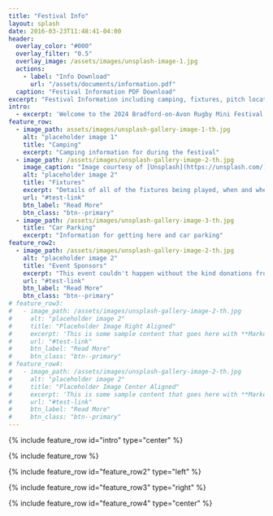```yaml
---
title: "Festival Info"
layout: splash
date: 2016-03-23T11:48:41-04:00
header:
  overlay_color: "#000"
  overlay_filter: "0.5"
  overlay_image: /assets/images/unsplash-image-1.jpg
  actions:
    - label: "Info Download"
      url: "/assets/documents/information.pdf"
  caption: "Festival Information PDF Download"
excerpt: "Festival Information including camping, fixtures, pitch locations, car parking and much more..."
intro: 
  - excerpt: 'Welcome to the 2024 Bradford-on-Avon Rugby Mini Festival'
feature_row:
  - image_path: assets/images/unsplash-gallery-image-1-th.jpg
    alt: "placeholder image 1"
    title: "Camping"
    excerpt: "Camping information for during the festival"
  - image_path: /assets/images/unsplash-gallery-image-2-th.jpg
    image_caption: "Image courtesy of [Unsplash](https://unsplash.com/)"
    alt: "placeholder image 2"
    title: "Fixtures"
    excerpt: "Details of all of the fixtures being played, when and where..."
    url: "#test-link"
    btn_label: "Read More"
    btn_class: "btn--primary"
  - image_path: /assets/images/unsplash-gallery-image-3-th.jpg
    title: "Car Parking"
    excerpt: "Information for getting here and car parking"
feature_row2:
  - image_path: /assets/images/unsplash-gallery-image-2-th.jpg
    alt: "placeholder image 2"
    title: "Event Sponsors"
    excerpt: "This event couldn't happen without the kind donations from our sponsors"
    url: "#test-link"
    btn_label: "Read More"
    btn_class: "btn--primary"
# feature_row3:
#   - image_path: /assets/images/unsplash-gallery-image-2-th.jpg
#     alt: "placeholder image 2"
#     title: "Placeholder Image Right Aligned"
#     excerpt: 'This is some sample content that goes here with **Markdown** formatting. Right aligned with `type="right"`'
#     url: "#test-link"
#     btn_label: "Read More"
#     btn_class: "btn--primary"
# feature_row4:
#   - image_path: /assets/images/unsplash-gallery-image-2-th.jpg
#     alt: "placeholder image 2"
#     title: "Placeholder Image Center Aligned"
#     excerpt: 'This is some sample content that goes here with **Markdown** formatting. Centered with `type="center"`'
#     url: "#test-link"
#     btn_label: "Read More"
#     btn_class: "btn--primary"
---
```


{% include feature_row id="intro" type="center" %}

{% include feature_row %}

{% include feature_row id="feature_row2" type="left" %}

{% include feature_row id="feature_row3" type="right" %}

{% include feature_row id="feature_row4" type="center" %}
